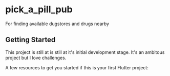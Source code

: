 # pick_a_pill_pub

For finding available dugstores and drugs nearby

## Getting Started

This project is still at is still at it's initial development stage.
It's an ambitous project but I love challenges.


A few resources to get you started if this is your first Flutter project:

